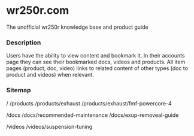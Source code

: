 wr250r.com
==========

The unofficial wr250r knowledge base and product guide


### Description

Users have the ability to view content and bookmark it. In their accounts page they can see their bookmarked docs, videos and products. All item pages (product, doc, video) links to related content of other types (doc to product and videos) when relevant.


### Sitemap

/
/products
/products/exhaust
/products/exhaust/fmf-powercore-4

/docs
/docs/recommended-maintenance
/docs/exup-removeal-guide

/videos
/videos/suspension-tuning


